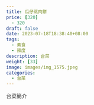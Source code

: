 ```yaml
---
title: 瓜仔蒸肉餅
price: [320] 
  - 320
draft: false
date: 2023-07-18T18:38:40+08:00
tags:
  - 素食
  - 辣度
description: 台菜
weight: [33] 
image: images/img_1575.jpeg
categories:
  - 台菜
---
```


台菜簡介
